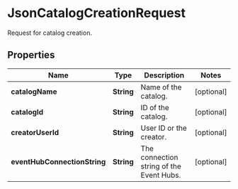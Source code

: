 

# JsonCatalogCreationRequest

Request for catalog creation.
## Properties

Name | Type | Description | Notes
------------ | ------------- | ------------- | -------------
**catalogName** | **String** | Name of the catalog. |  [optional]
**catalogId** | **String** | ID of the catalog. |  [optional]
**creatorUserId** | **String** | User ID or the creator. |  [optional]
**eventHubConnectionString** | **String** | The connection string of the Event Hubs. |  [optional]




